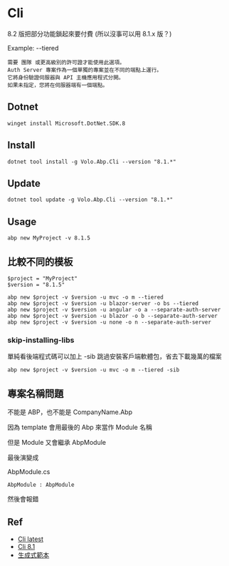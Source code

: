 # Cli

8.2 版把部分功能鎖起來要付費 (所以沒事可以用 8.1.x 版？)

Example: --tiered
```
需要 團隊 或更高級別的許可證才能使用此選項。
Auth Server 專案作為一個單獨的專案並在不同的端點上運行。
它將身份驗證伺服器與 API 主機應用程式分開。
如果未指定，您將在伺服器端有一個端點。 
```

## Dotnet

```Shell
winget install Microsoft.DotNet.SDK.8
```

## Install

```Shell
dotnet tool install -g Volo.Abp.Cli --version "8.1.*"
```

## Update

```Shell
dotnet tool update -g Volo.Abp.Cli --version "8.1.*"
```

## Usage

```Shell
abp new MyProject -v 8.1.5
```

## 比較不同的模板
```Shell
$project = "MyProject"
$version = "8.1.5"

abp new $project -v $version -u mvc -o m --tiered
abp new $project -v $version -u blazor-server -o bs --tiered
abp new $project -v $version -u angular -o a --separate-auth-server
abp new $project -v $version -u blazor -o b --separate-auth-server
abp new $project -v $version -u none -o n --separate-auth-server
```

### skip-installing-libs
單純看後端程式碼可以加上 -sib 跳過安裝客戶端軟體包，省去下載幾萬的檔案
    
```Shell
abp new $project -v $version -u mvc -o m --tiered -sib
```

## 專案名稱問題
不能是 ABP，也不能是 CompanyName.Abp

因為 template 會用最後的 Abp 來當作 Module 名稱

但是 Module 又會繼承 AbpModule

最後演變成

AbpModule.cs

`AbpModule : AbpModule`

然後會報錯

## Ref
- [Cli latest](https://docs.abp.io/en/abp/latest/CLI)
- [Cli 8.1](https://abp.io/docs/8.1/cli)
- [生成式範本](https://abp.io/get-started)
